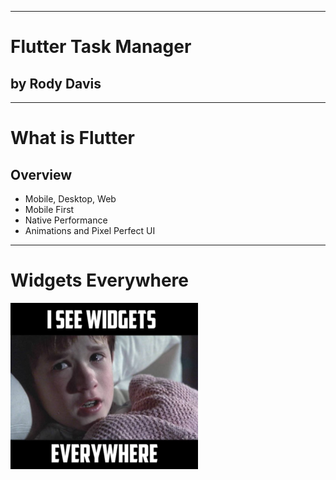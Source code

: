  ---

# Flutter Task Manager

## by Rody Davis

<!--
- Using Provider
- About Me
-->

---

# What is Flutter

## Overview

- Mobile, Desktop, Web
- Mobile First
- Native Performance
- Animations and Pixel Perfect UI

<!--
- Who has heard of flutter?
- Who has created a project with flutter?
- Who has an app in production with flutter?

- Cross Platform SDK that enables you to build high quality apps on mobile, desktop and now web.
- This is a mobile first SDK and not a web wrapper like cordova or a VM like react native

-  Flutter uses Dart which runs in 2 modes (debug and release) (JIT and AOT)
    * In debug mode you get hot reload which allows you to hot swap code running on the device while maintaining state
    * In release mode it will compile to machine code and use tree shaking to be as small as possible.
-->

---

# Widgets Everywhere

![](/assets/slide_images/widgets.png)

<!-- 

* Flutter is made up of widget and everything is a widget.
	* Show Flutter layers
	* There are statelesswidget and statefulwidget that are the two main widgets you use
		* Stateless will rebuild every-time the data changes
		* Stateful will hold state and only rebuild when you call setstate
* Flutter doesn’t use OEM widgets  so it allows you to truly make your own brand and not just rely on material design and cupertino style themes
	* You can make high quality apps that feel right at home on android and ios
* Flutter has a really strong and vibrant community and is open sourced
	* There is a place called dart pub where you upload packages and can download ones that others have created
	* Packages can be pure dart or contain platform channels for ios and android to use native swift and kotlin
* Since flutter was created with the modern mobile in mind, especially with how powerful phones have gotten, there are many options when it comes to state management
	* Bloc - AngularDart and Flutter (Google)
	* Provider - Community (Recommended) => Scoped Model
	* Redux
	* Other (Build your own)
* Example (CRUD Application)
	* Show Counter example
	* Add Provider Package
	* Hot reload
	* VSCode extensions
	* Build app with set setstate
	* Add Change Notifer Class
	* Migrate to provider
	* Local Storage for Fun (Save to Disk, JSON)
* Conclusion
	* Flutter is very powerful and fun to use
	* More time on the code and less boilderplate
	* Self describing documentation (Keep going deeper)
	* Examples Github
	* Share example on github (Branches for setState and provider)
	* Any Questions? -->
